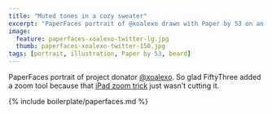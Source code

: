 ```yaml
---
title: "Muted tones in a cozy sweater"
excerpt: "PaperFaces portrait of @xoalexo drawn with Paper by 53 on an iPad."
image: 
  feature: paperfaces-xoalexo-twitter-lg.jpg
  thumb: paperfaces-xoalexo-twitter-150.jpg
tags: [portrait, illustration, Paper by 53, beard]
---
```


PaperFaces portrait of project donator [@xoalexo](http://twitter.com/xoalexo). So glad FiftyThree added a zoom tool because that [iPad zoom trick](http://chris.pirillo.com/unlock-the-ipad-zoom-feature/) just wasn't cutting it.

{% include boilerplate/paperfaces.md %}
